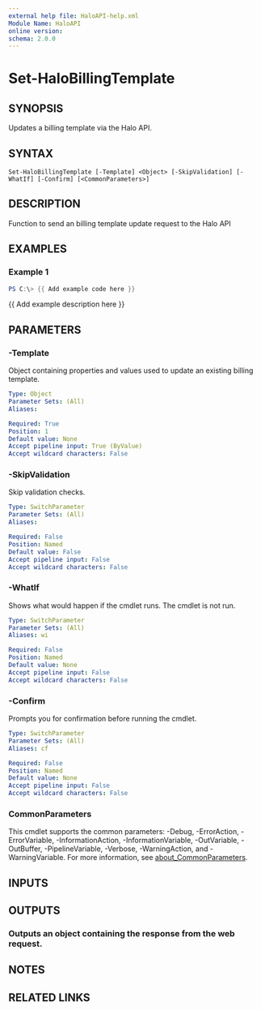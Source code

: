 ```yaml
---
external help file: HaloAPI-help.xml
Module Name: HaloAPI
online version:
schema: 2.0.0
---
```


# Set-HaloBillingTemplate

## SYNOPSIS
Updates a billing template via the Halo API.

## SYNTAX

```
Set-HaloBillingTemplate [-Template] <Object> [-SkipValidation] [-WhatIf] [-Confirm] [<CommonParameters>]
```

## DESCRIPTION
Function to send an billing template update request to the Halo API

## EXAMPLES

### Example 1
```powershell
PS C:\> {{ Add example code here }}
```

{{ Add example description here }}

## PARAMETERS

### -Template
Object containing properties and values used to update an existing billing template.

```yaml
Type: Object
Parameter Sets: (All)
Aliases:

Required: True
Position: 1
Default value: None
Accept pipeline input: True (ByValue)
Accept wildcard characters: False
```

### -SkipValidation
Skip validation checks.

```yaml
Type: SwitchParameter
Parameter Sets: (All)
Aliases:

Required: False
Position: Named
Default value: False
Accept pipeline input: False
Accept wildcard characters: False
```

### -WhatIf
Shows what would happen if the cmdlet runs.
The cmdlet is not run.

```yaml
Type: SwitchParameter
Parameter Sets: (All)
Aliases: wi

Required: False
Position: Named
Default value: None
Accept pipeline input: False
Accept wildcard characters: False
```

### -Confirm
Prompts you for confirmation before running the cmdlet.

```yaml
Type: SwitchParameter
Parameter Sets: (All)
Aliases: cf

Required: False
Position: Named
Default value: None
Accept pipeline input: False
Accept wildcard characters: False
```

### CommonParameters
This cmdlet supports the common parameters: -Debug, -ErrorAction, -ErrorVariable, -InformationAction, -InformationVariable, -OutVariable, -OutBuffer, -PipelineVariable, -Verbose, -WarningAction, and -WarningVariable. For more information, see [about_CommonParameters](http://go.microsoft.com/fwlink/?LinkID=113216).

## INPUTS

## OUTPUTS

### Outputs an object containing the response from the web request.
## NOTES

## RELATED LINKS
